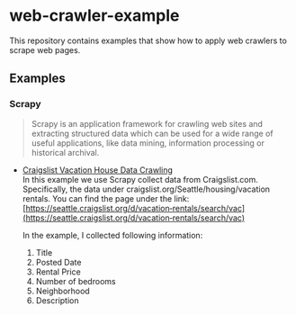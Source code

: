 # web-crawler-example
This repository contains examples that show how to apply web crawlers to scrape web pages.

## Examples
### Scrapy
> Scrapy is an application framework for crawling web sites and extracting structured data which can be used for a wide range of useful applications, like data mining, information processing or historical archival.

- [Craigslist Vacation House Data Crawling](https://github.com/j84lee/web-crawler-example/blob/master/scrapy_craigslist/Scrapy_Example.md)  
In this example we use Scrapy collect data from Craigslist.com. Specifically, the data under craigslist.org/Seattle/housing/vacation rentals. You can find the page under the link: [https://seattle.craigslist.org/d/vacation‐rentals/search/vac](https://seattle.craigslist.org/d/vacation‐rentals/search/vac)  

  In the example, I collected following information:
  1. Title
  2. Posted Date
  3. Rental Price
  4. Number of bedrooms
  5. Neighborhood
  6. Description
